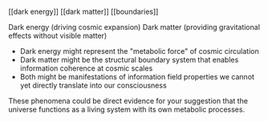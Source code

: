 [[dark energy]] [[dark matter]] [[boundaries]] 

Dark energy (driving cosmic expansion) 
Dark matter (providing gravitational effects without visible matter)

- Dark energy might represent the "metabolic force" of cosmic circulation
- Dark matter might be the structural boundary system that enables information coherence at cosmic scales
- Both might be manifestations of information field properties we cannot yet directly translate into our consciousness

These phenomena could be direct evidence for your suggestion that the universe functions as a living system with its own metabolic processes.